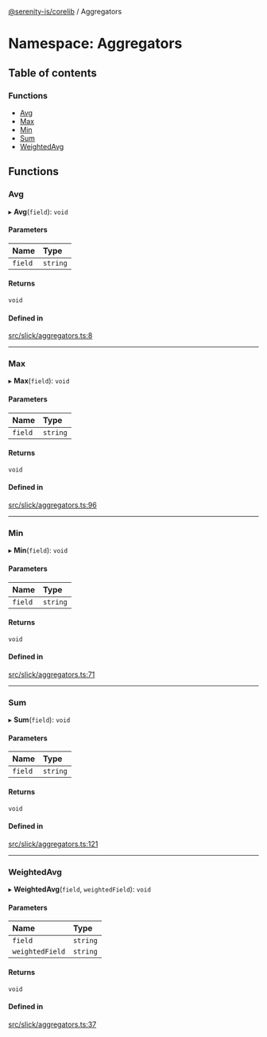 [@serenity-is/corelib](../README.md) / Aggregators

# Namespace: Aggregators

## Table of contents

### Functions

- [Avg](Aggregators.md#avg)
- [Max](Aggregators.md#max)
- [Min](Aggregators.md#min)
- [Sum](Aggregators.md#sum)
- [WeightedAvg](Aggregators.md#weightedavg)

## Functions

### Avg

▸ **Avg**(`field`): `void`

#### Parameters

| Name | Type |
| :------ | :------ |
| `field` | `string` |

#### Returns

`void`

#### Defined in

[src/slick/aggregators.ts:8](https://github.com/serenity-is/serenity/blob/master/packages/corelib/src/slick/aggregators.ts#L8)

___

### Max

▸ **Max**(`field`): `void`

#### Parameters

| Name | Type |
| :------ | :------ |
| `field` | `string` |

#### Returns

`void`

#### Defined in

[src/slick/aggregators.ts:96](https://github.com/serenity-is/serenity/blob/master/packages/corelib/src/slick/aggregators.ts#L96)

___

### Min

▸ **Min**(`field`): `void`

#### Parameters

| Name | Type |
| :------ | :------ |
| `field` | `string` |

#### Returns

`void`

#### Defined in

[src/slick/aggregators.ts:71](https://github.com/serenity-is/serenity/blob/master/packages/corelib/src/slick/aggregators.ts#L71)

___

### Sum

▸ **Sum**(`field`): `void`

#### Parameters

| Name | Type |
| :------ | :------ |
| `field` | `string` |

#### Returns

`void`

#### Defined in

[src/slick/aggregators.ts:121](https://github.com/serenity-is/serenity/blob/master/packages/corelib/src/slick/aggregators.ts#L121)

___

### WeightedAvg

▸ **WeightedAvg**(`field`, `weightedField`): `void`

#### Parameters

| Name | Type |
| :------ | :------ |
| `field` | `string` |
| `weightedField` | `string` |

#### Returns

`void`

#### Defined in

[src/slick/aggregators.ts:37](https://github.com/serenity-is/serenity/blob/master/packages/corelib/src/slick/aggregators.ts#L37)
